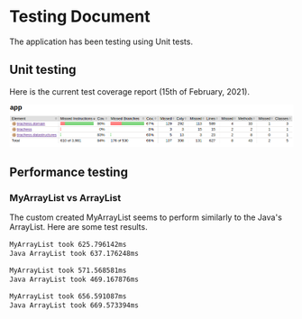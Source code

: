 # Testing Document

The application has been testing using Unit tests.

## Unit testing

Here is the current test coverage report (15th of February, 2021). 

![Test coverage](./images/test-coverage.png)

## Performance testing

### MyArrayList vs ArrayList

The custom created MyArrayList seems to perform similarly to the Java's ArrayList. Here are some test results. 
```
MyArrayList took 625.796142ms
Java ArrayList took 637.176248ms
```
```
MyArrayList took 571.568581ms
Java ArrayList took 469.167876ms
```
```
MyArrayList took 656.591087ms
Java ArrayList took 669.573394ms
```
